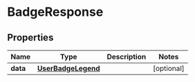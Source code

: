 

# BadgeResponse

## Properties

Name | Type | Description | Notes
------------ | ------------- | ------------- | -------------
**data** | [**UserBadgeLegend**](UserBadgeLegend.md) |  |  [optional]



